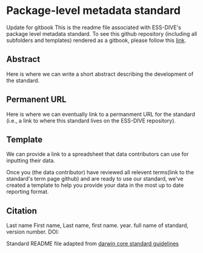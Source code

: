 # Package-level metadata standard

Update for gitbook
This is the readme file associated with ESS-DIVE's package level metadata standard. To see this github repository \(including all subfolders and templates\) rendered as a gitbook, please follow this [link](https://app.gitbook.com/@ess-dive/s/package-level-metadata-standard/).

## Abstract

Here is where we can write a short abstract describing the development of the standard.

## Permanent URL

Here is where we can eventually link to a permanment URL for the standard \(i.e., a link to where this standard lives on the ESS-DIVE repository\).

## Template

We can provide a link to a spreadsheet that data contributors can use for inputting their data.

Once you \(the data contributor\) have reviewed all relevent terms\(link to the standard's term page github\) and are ready to use our standard, we've created a template to help you provide your data in the most up to date reporting format.

## Citation

Last name First name, Last name, first name. year. full name of standard, version number. DOI:

Standard README file adapted from [darwin core standard guidelines](https://github.com/tdwg/infrastructure/blob/master/migration/guidelines-for-standard-repositories.md)

